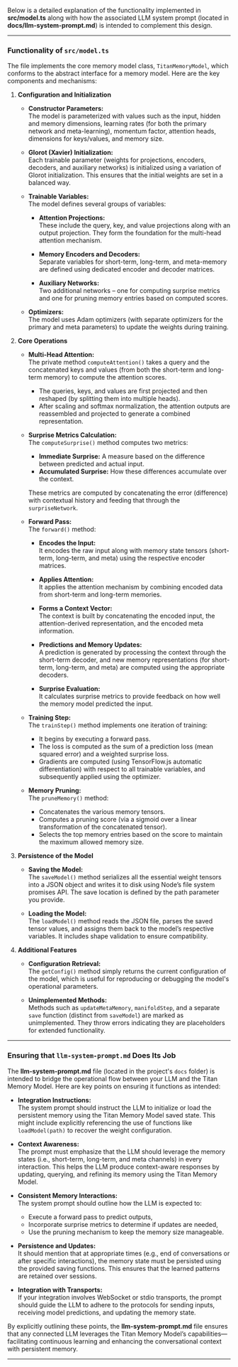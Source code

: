 Below is a detailed explanation of the functionality implemented in **src/model.ts** along with how the associated LLM system prompt (located in **docs/llm-system-prompt.md**) is intended to complement this design.

---

### Functionality of `src/model.ts`

The file implements the core memory model class, `TitanMemoryModel`, which conforms to the abstract interface for a memory model. Here are the key components and mechanisms:

1. **Configuration and Initialization**

   - **Constructor Parameters:**  
     The model is parameterized with values such as the input, hidden and memory dimensions, learning rates (for both the primary network and meta-learning), momentum factor, attention heads, dimensions for keys/values, and memory size.  
     
   - **Glorot (Xavier) Initialization:**  
     Each trainable parameter (weights for projections, encoders, decoders, and auxiliary networks) is initialized using a variation of Glorot initialization. This ensures that the initial weights are set in a balanced way.
     
   - **Trainable Variables:**  
     The model defines several groups of variables:
     
     - **Attention Projections:**  
       These include the query, key, and value projections along with an output projection. They form the foundation for the multi-head attention mechanism.
     
     - **Memory Encoders and Decoders:**  
       Separate variables for short-term, long-term, and meta-memory are defined using dedicated encoder and decoder matrices.
     
     - **Auxiliary Networks:**  
       Two additional networks – one for computing surprise metrics and one for pruning memory entries based on computed scores.

   - **Optimizers:**  
     The model uses Adam optimizers (with separate optimizers for the primary and meta parameters) to update the weights during training.

2. **Core Operations**

   - **Multi-Head Attention:**  
     The private method `computeAttention()` takes a query and the concatenated keys and values (from both the short-term and long-term memory) to compute the attention scores.  
     
     - The queries, keys, and values are first projected and then reshaped (by splitting them into multiple heads).  
     - After scaling and softmax normalization, the attention outputs are reassembled and projected to generate a combined representation.
     
   - **Surprise Metrics Calculation:**  
     The `computeSurprise()` method computes two metrics:
     
     - **Immediate Surprise:** A measure based on the difference between predicted and actual input.
     - **Accumulated Surprise:** How these differences accumulate over the context.
     
     These metrics are computed by concatenating the error (difference) with contextual history and feeding that through the `surpriseNetwork`.

   - **Forward Pass:**  
     The `forward()` method:
     
     - **Encodes the Input:**  
       It encodes the raw input along with memory state tensors (short-term, long-term, and meta) using the respective encoder matrices.
     
     - **Applies Attention:**  
       It applies the attention mechanism by combining encoded data from short-term and long-term memories.
     
     - **Forms a Context Vector:**  
       The context is built by concatenating the encoded input, the attention-derived representation, and the encoded meta information.
     
     - **Predictions and Memory Updates:**  
       A prediction is generated by processing the context through the short-term decoder, and new memory representations (for short-term, long-term, and meta) are computed using the appropriate decoders.
     
     - **Surprise Evaluation:**  
       It calculates surprise metrics to provide feedback on how well the memory model predicted the input.
     
   - **Training Step:**  
     The `trainStep()` method implements one iteration of training:
     
     - It begins by executing a forward pass.
     - The loss is computed as the sum of a prediction loss (mean squared error) and a weighted surprise loss.
     - Gradients are computed (using TensorFlow.js automatic differentiation) with respect to all trainable variables, and subsequently applied using the optimizer.

   - **Memory Pruning:**  
     The `pruneMemory()` method:
     
     - Concatenates the various memory tensors.
     - Computes a pruning score (via a sigmoid over a linear transformation of the concatenated tensor).
     - Selects the top memory entries based on the score to maintain the maximum allowed memory size.

3. **Persistence of the Model**

   - **Saving the Model:**  
     The `saveModel()` method serializes all the essential weight tensors into a JSON object and writes it to disk using Node’s file system promises API. The save location is defined by the path parameter you provide.
     
   - **Loading the Model:**  
     The `loadModel()` method reads the JSON file, parses the saved tensor values, and assigns them back to the model’s respective variables. It includes shape validation to ensure compatibility.

4. **Additional Features**

   - **Configuration Retrieval:**  
     The `getConfig()` method simply returns the current configuration of the model, which is useful for reproducing or debugging the model's operational parameters.
     
   - **Unimplemented Methods:**  
     Methods such as `updateMetaMemory`, `manifoldStep`, and a separate `save` function (distinct from `saveModel`) are marked as unimplemented. They throw errors indicating they are placeholders for extended functionality.

---

### Ensuring that `llm-system-prompt.md` Does Its Job

The **llm-system-prompt.md** file (located in the project's `docs` folder) is intended to bridge the operational flow between your LLM and the Titan Memory Model. Here are key points on ensuring it functions as intended:

- **Integration Instructions:**  
  The system prompt should instruct the LLM to initialize or load the persistent memory using the Titan Memory Model saved state. This might include explicitly referencing the use of functions like `loadModel(path)` to recover the weight configuration.

- **Context Awareness:**  
  The prompt must emphasize that the LLM should leverage the memory states (i.e., short-term, long-term, and meta channels) in every interaction. This helps the LLM produce context-aware responses by updating, querying, and refining its memory using the Titan Memory Model.

- **Consistent Memory Interactions:**  
  The system prompt should outline how the LLM is expected to:
  
  - Execute a forward pass to predict outputs,
  - Incorporate surprise metrics to determine if updates are needed,
  - Use the pruning mechanism to keep the memory size manageable.
  
- **Persistence and Updates:**  
  It should mention that at appropriate times (e.g., end of conversations or after specific interactions), the memory state must be persisted using the provided saving functions. This ensures that the learned patterns are retained over sessions.

- **Integration with Transports:**  
  If your integration involves WebSocket or stdio transports, the prompt should guide the LLM to adhere to the protocols for sending inputs, receiving model predictions, and updating the memory state.

By explicitly outlining these points, the **llm-system-prompt.md** file ensures that any connected LLM leverages the Titan Memory Model’s capabilities—facilitating continuous learning and enhancing the conversational context with persistent memory.

---